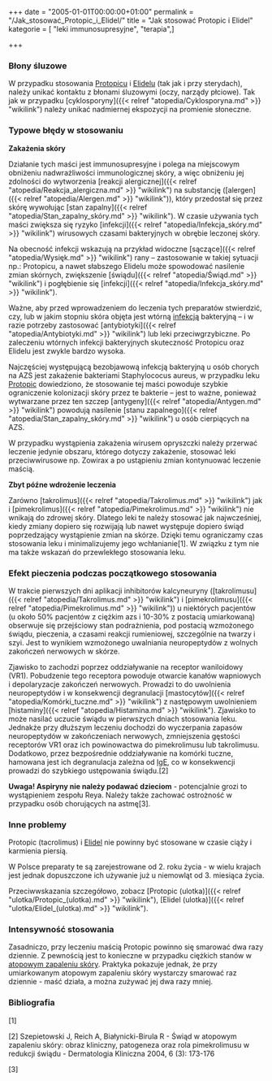 +++
date = "2005-01-01T00:00:00+01:00"
permalink = "/Jak_stosować_Protopic_i_Elidel/"
title = "Jak stosować Protopic i Elidel"
kategorie = [ "leki immunosupresyjne", "terapia",]

+++

### Błony śluzowe

W przypadku stosowania [Protopicu](/atopedia/Protopic "wikilink") i [Elidelu](/atopedia/Elidel "wikilink") (tak jak i przy sterydach), należy unikać kontaktu z błonami śluzowymi (oczy, narządy płciowe). Tak jak w przypadku [cyklosporyny]({{< relref "atopedia/Cyklosporyna.md" >}} "wikilink") należy unikać nadmiernej ekspozycji na promienie słoneczne.

### Typowe błędy w stosowaniu

**Zakażenia skóry**

Działanie tych maści jest immunosupresyjne i polega na miejscowym obniżeniu nadwrażliwości immunologicznej skóry, a więc obniżeniu jej zdolności do wytworzenia [reakcji alergicznej]({{< relref "atopedia/Reakcja_alergiczna.md" >}} "wikilink") na substancję ([alergen]({{< relref "atopedia/Alergen.md" >}} "wikilink")), który przedostał się przez skórę wywołując [stan zapalny]({{< relref "atopedia/Stan_zapalny_skóry.md" >}} "wikilink"). W czasie używania tych maści zwiększa się ryzyko [infekcji]({{< relref "atopedia/Infekcja_skóry.md" >}} "wikilink") wirusowych czasami bakteryjnych w obrębie leczonej skóry.

Na obecność infekcji wskazują na przykład widoczne [sączące]({{< relref "atopedia/Wysięk.md" >}} "wikilink") rany – zastosowanie w takiej sytuacji np.: Protopicu, a nawet słabszego Elidelu może spowodować nasilenie zmian skórnych, zwiększenie [świądu]({{< relref "atopedia/Świąd.md" >}} "wikilink") i pogłębienie się [infekcji]({{< relref "atopedia/Infekcja_skóry.md" >}} "wikilink").

Ważne, aby przed wprowadzeniem do leczenia tych preparatów stwierdzić, czy, lub w jakim stopniu skóra objęta jest wtórną [infekcją](/atopedia/Infekcja_skóry "wikilink") bakteryjną – i w razie potrzeby zastosować [antybiotyki]({{< relref "atopedia/Antybiotyki.md" >}} "wikilink") lub leki przeciwgrzybiczne. Po zaleczeniu wtórnych infekcji bakteryjnych skuteczność Protopicu oraz Elidelu jest zwykle bardzo wysoka.

Najczęściej występującą bezobjawową infekcją bakteryjną u osób chorych na AZS jest zakażenie bakteriami Staphylococus aureus, w przypadku leku [Protopic](/atopedia/Protopic "wikilink") dowiedziono, że stosowanie tej maści powoduje szybkie ograniczenie kolonizacji skóry przez te bakterie – jest to ważne, ponieważ wytwarzane przez ten szczep [antygeny]({{< relref "atopedia/Antygen.md" >}} "wikilink") powodują nasilenie [stanu zapalnego]({{< relref "atopedia/Stan_zapalny_skóry.md" >}} "wikilink") u osób cierpiących na AZS.

W przypadku wystąpienia zakażenia wirusem opryszczki należy przerwać leczenie jedynie obszaru, którego dotyczy zakażenie, stosować leki przeciwwirusowe np. Zowirax a po ustąpieniu zmian kontynuować leczenie maścią.

**Zbyt późne wdrożenie leczenia**

Zarówno [takrolimus]({{< relref "atopedia/Takrolimus.md" >}} "wikilink") jak i [pimekrolimus]({{< relref "atopedia/Pimekrolimus.md" >}} "wikilink") nie wnikają do zdrowej skóry. Dlatego leki te należy stosować jak najwcześniej, kiedy zmiany dopiero się rozwijają lub nawet występuje dopiero świąd poprzedzający wystąpienie zmian na skórze. Dzięki temu ograniczamy czas stosowania leku i minimalizujemy jego wchłanianie[1]. W związku z tym nie ma także wskazań do przewlekłego stosowania leku.

### Efekt pieczenia podczas początkowego stosowania

W trakcie pierwszych dni aplikacji inhibitorów kalcyneuryny ([takrolimusu]({{< relref "atopedia/Takrolimus.md" >}} "wikilink") i [pimekrolimusu]({{< relref "atopedia/Pimekrolimus.md" >}} "wikilink")) u niektórych pacjentów (u około 50% pacjentów z ciężkim azs i 10-30% z postacią umiarkowaną) obserwuje się przejściowy stan podrażnienia, pod postacią wzmożonego świądu, pieczenia, a czasami reakcji rumieniowej, szczególnie na twarzy i szyi. Jest to wynikiem wzmożonego uwalniania neuropeptydów z wolnych zakończeń nerwowych w skórze.

Zjawisko to zachodzi poprzez oddziaływanie na receptor waniloidowy (VR1). Pobudzenie tego receptora powoduje otwarcie kanałów wapniowych i depolaryzacje zakończeń nerwowych. Prowadzi to do uwolnienia neuropeptydów i w konsekwencji degranulacji [mastocytów]({{< relref "atopedia/Komórki_tuczne.md" >}} "wikilink") z następowym uwolnieniem [histaminy]({{< relref "atopedia/Histamina.md" >}} "wikilink"). Zjawisko to może nasilać uczucie świądu w pierwszych dniach stosowania leku. Jednakże przy dłuższym leczeniu dochodzi do wyczerpania zapasów neuropeptydów w zakończeniach nerwowych, zmniejszenia gęstości receptorów VR1 oraz ich powinowactwa do pimekrolimusu lub takrolimusu. Dodatkowo, przez bezpośrednie oddziaływanie na komórki tuczne, hamowana jest ich degranulacja zależna od [IgE](/atopedia/IgE "wikilink"), co w konsekwencji prowadzi do szybkiego ustępowania świądu.[2]

**Uwaga! Aspiryny nie należy podawać dzieciom** - potencjalnie grozi to wystąpieniem zespołu Reya. Należy także zachować ostrożność w przypadku osób chorujących na astmę[3].

### Inne problemy

Protopic (tacrolimus) i [Elidel](/atopedia/Elidel "wikilink") nie powinny być stosowane w czasie ciąży i karmienia piersią.

W Polsce preparaty te są zarejestrowane od 2. roku życia - w wielu krajach jest jednak dopuszczone ich używanie już u niemowląt od 3. miesiąca życia.

Przeciwwskazania szczegółowo, zobacz [Protopic (ulotka)]({{< relref "ulotka/Protopic_(ulotka).md" >}} "wikilink"), [Elidel (ulotka)]({{< relref "ulotka/Elidel_(ulotka).md" >}} "wikilink").

### Intensywność stosowania

Zasadniczo, przy leczeniu maścią Protopic powinno się smarować dwa razy dziennie. Z pewnością jest to konieczne w przypadku ciężkich stanów w [atopowym zapaleniu skóry](/atopedia/AZS "wikilink"). Praktyka pokazuje jednak, że przy umiarkowanym atopowym zapaleniu skóry wystarczy smarować raz dziennie - maść działa, a można zużywać jej dwa razy mniej.

### Bibliografia

<references/>
 

[1]

[2] Szepietowski J, Reich A, Białynicki-Birula R - Świąd w atopowym zapaleniu skóry: obraz kliniczny, patogeneza oraz rola pimekrolimusu w redukcji świądu - Dermatologia Kliniczna 2004, 6 (3): 173-176

[3]
